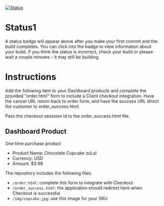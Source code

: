 [![Status](https://img.shields.io/badge/status-SUBMITTABLE%20COMMIT:%203b3b7d80af4572c2e48dbeb8a9fef20157e1b9c8-brightgreen.svg)](https://github.com/crowdbotics-challenges/bakery_scaffold_MPVV4QtnPibxspV0/commit/3b3b7d80af4572c2e48dbeb8a9fef20157e1b9c8)



# Status1

A status badge will appear above after you make your first commit and the build completes. You can click into the badge to view information about your build. If you think the status is incorrect, check your build or please wait a couple minutes - it may still be building.

# Instructions

Add the following item to your Dashboard products and complete the provided "order.html" form to include a Client checkout integration. Have the cancel URL return back to order form, and have the success URL direct the customer to order_success.html.

Pass the checkout sesssion id to the order_success.html file.

## Dashboard Product
One time purchase product
* Product Name: Chocolate Cupcake zuLsI
* Currency: USD
* Amount: $3.98

The repository includes the following files:
* `/order.html`: complete this form to integrate with Checkout
* `/order_success.html`: the application should redirect here when Checkout is successful
* `/img/cupcake.jpg`: use this image for your SKU
